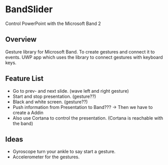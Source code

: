# BandSlider
Control PowerPoint with the Microsoft Band 2


## Overview

Gesture library for Microsoft Band. To create gestures and connect it to
events. UWP app which uses the library to connect gestures with keyboard keys.


## Feature List

* Go to prev- and next slide. (wave left and right gesture)
* Start and stop presentation. (gesture??)
* Black and white screen. (gesture??)
* Push information from Presentation to Band??? -> Then we have to create a Addin
* Also use Cortana to control the presentation. (Cortana is reachable with the band)

## Ideas

* Gyroscope turn your ankle to say start a gesture.
* Accelerometer for the gestures.